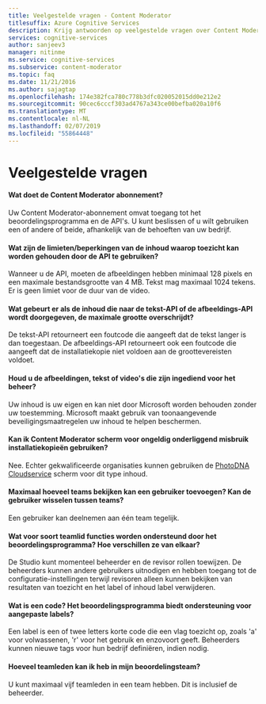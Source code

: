 ```yaml
---
title: Veelgestelde vragen - Content Moderator
titlesuffix: Azure Cognitive Services
description: Krijg antwoorden op veelgestelde vragen over Content Moderator.
services: cognitive-services
author: sanjeev3
manager: nitinme
ms.service: cognitive-services
ms.subservice: content-moderator
ms.topic: faq
ms.date: 11/21/2016
ms.author: sajagtap
ms.openlocfilehash: 174e382fca780c778b3dfc020052015dd0e212e2
ms.sourcegitcommit: 90cec6cccf303ad4767a343ce00befba020a10f6
ms.translationtype: MT
ms.contentlocale: nl-NL
ms.lasthandoff: 02/07/2019
ms.locfileid: "55864448"
---
```

# <a name="frequently-asked-questions-faq"></a>Veelgestelde vragen

#### <a name="what-does-my-content-moderator-subscription-include"></a>Wat doet de Content Moderator abonnement?
Uw Content Moderator-abonnement omvat toegang tot het beoordelingsprogramma en de API's. U kunt beslissen of u wilt gebruiken een of andere of beide, afhankelijk van de behoeften van uw bedrijf.

#### <a name="what-are-the-limitsrestrictions-of-the-content-that-can-be-moderated-by-using-the-api"></a>Wat zijn de limieten/beperkingen van de inhoud waarop toezicht kan worden gehouden door de API te gebruiken?
Wanneer u de API, moeten de afbeeldingen hebben minimaal 128 pixels en een maximale bestandsgrootte van 4 MB. Tekst mag maximaal 1024 tekens. Er is geen limiet voor de duur van de video.

#### <a name="what-happens-if-the-content-passed-to-the-text-api-or-the-image-api-exceeds-the-size-limits"></a>Wat gebeurt er als de inhoud die naar de tekst-API of de afbeeldings-API wordt doorgegeven, de maximale grootte overschrijdt?
De tekst-API retourneert een foutcode die aangeeft dat de tekst langer is dan toegestaan. De afbeeldings-API retourneert ook een foutcode die aangeeft dat de installatiekopie niet voldoen aan de groottevereisten voldoet.

#### <a name="do-you-keep-the-images-text-or-videos-that-are-submitted-for-moderation"></a>Houd u de afbeeldingen, tekst of video's die zijn ingediend voor het beheer?
Uw inhoud is uw eigen en kan niet door Microsoft worden behouden zonder uw toestemming. Microsoft maakt gebruik van toonaangevende beveiligingsmaatregelen uw inhoud te helpen beschermen.

#### <a name="can-i-use-content-moderator-to-screen-for-illegal-child-exploitation-images"></a>Kan ik Content Moderator scherm voor ongeldig onderliggend misbruik installatiekopieën gebruiken?
Nee. Echter gekwalificeerde organisaties kunnen gebruiken de [PhotoDNA Cloudservice](https://www.microsoft.com/photodna "Cloudservice van Microsoft PhotoDNA") scherm voor dit type inhoud.

#### <a name="up-to-how-many-review-teams-can-a-user-join-can-the-user-switch-between-teams"></a>Maximaal hoeveel teams bekijken kan een gebruiker toevoegen? Kan de gebruiker wisselen tussen teams?
Een gebruiker kan deelnemen aan één team tegelijk.

#### <a name="what-kind-of-team-member-roles-are-supported-by-the-review-tool-how-are-they-different"></a>Wat voor soort teamlid functies worden ondersteund door het beoordelingsprogramma? Hoe verschillen ze van elkaar?
De Studio kunt momenteel beheerder en de revisor rollen toewijzen. De beheerders kunnen andere gebruikers uitnodigen en hebben toegang tot de configuratie-instellingen terwijl revisoren alleen kunnen bekijken van resultaten van toezicht en het label of inhoud label verwijderen.

#### <a name="what-is-a-tag-does-the-review-tool-support-custom-tags"></a>Wat is een code? Het beoordelingsprogramma biedt ondersteuning voor aangepaste labels?
Een label is een of twee letters korte code die een vlag toezicht op, zoals 'a' voor volwassenen, 'r' voor het gebruik en enzovoort geeft. Beheerders kunnen nieuwe tags voor hun bedrijf definiëren, indien nodig.

#### <a name="how-many-team-members-can-i-have-in-my-review-team"></a>Hoeveel teamleden kan ik heb in mijn beoordelingsteam?
U kunt maximaal vijf teamleden in een team hebben. Dit is inclusief de beheerder.
